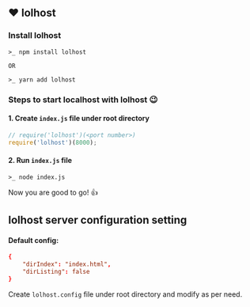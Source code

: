 ## ❤️ lolhost

### Install lolhost
```
>_ npm install lolhost

OR

>_ yarn add lolhost
```

### Steps to start localhost with lolhost 😉

#### 1. Create `index.js` file under root directory
```js
// require('lolhost')(<port number>)
require('lolhost')(8000);
```

#### 2. Run `index.js` file
```
>_ node index.js
```
Now you are good to go! 👍


## lolhost server configuration setting
#### Default config:
```conf
{
    "dirIndex": "index.html",
    "dirListing": false
}
```
Create `lolhost.config` file under root directory and modify as per need.